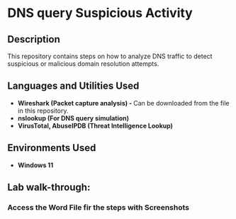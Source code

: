<h1>DNS query Suspicious Activity</h1>

<h2>Description</h2>
This repository contains steps on how to analyze DNS traffic to detect suspicious or malicious domain resolution attempts.
<br />


<h2>Languages and Utilities Used</h2>

- <b>Wireshark (Packet capture analysis) - </b>Can be downloaded from the file in this repository.
- <b>nslookup (For DNS query simulation)</b>
- <b>VirusTotal, AbuseIPDB (Threat Intelligence Lookup)</b>

<h2>Environments Used </h2>

- <b>Windows 11</b>

<h2>Lab walk-through:</h2>

<p>
<h3><b>Access the Word File fir the steps with Screenshots
